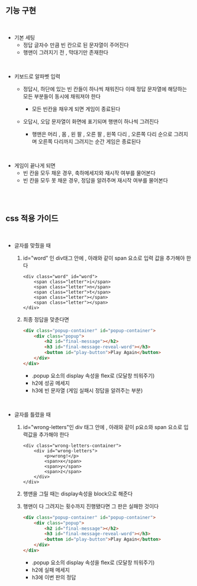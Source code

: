 ## 기능 구현

<br>

- 기본 세팅
    - 정답 글자수 만큼 빈 칸으로 된 문자열이 주어진다
    - 행맨이 그려지기 전 , 막대기만 존재한다

<br>

- 키보드로 알파벳 입력
    - 정답시, 하단에 있는 빈 칸들이 하나씩 채워진다
    이때 정답 문자열에 해당하는 모든 부분들이 동시에 채워져야 한다 
        - 모든 빈칸을 채우게 되면 게임이 종료된다

    - 오답시, 오답 문자열이 화면에 표기되며 행맨이 하나씩 그려진다
        - 행맨은 머리 , 몸 , 왼 팔 , 오른 팔 , 왼쪽 다리 , 오른쪽 다리 순으로 그려지며 오른쪽 다리까지 그려지는 순간 게임은 종료된다

<br>

- 게임이 끝나게 되면 
    - 빈 칸을 모두 채운 경우, 축하메세지와 재시작 여부를 물어본다
    - 빈 칸을 모두 못 채운 경우, 정답을 알려주며 재시작 여부를 물어본다


<br>
<br>

## css 적용 가이드

<br>

- 글자를 맞췄을 때
    1. id="word” 인 div태그 안에 , 아래와 같이 span 요소로 입력 값을 추가해야 한다
        ```tsx
        <div class="word" id="word">
            <span class="letter">i</span>
            <span class="letter">n</span>
            <span class="letter">t</span>
            <span class="letter"></span>
            <span class="letter"></span>
        </div>
        ```


    2. 최종 정답을 맞춘다면 
        
        ```html
        <div class="popup-container" id="popup-container">
            <div class="popup">
                <h2 id="final-message"></h2>
                <h3 id="final-message-reveal-word"></h3>
                <button id="play-button">Play Again</button>
            </div>
        </div>
        ```
        - .popup 요소의 display 속성을 flex로 (모달창 띄워주기)
        - h2에 성공 메세지
        - h3에 빈 문자열 (게임 실패시 정답을 알려주는 부분)

<br>

- 글자를 틀렸을 때

    1. id="wrong-letters"인 div 태그 안에 , 아래와 같이 p요소와 span 요소로 입력값을 추가해야 한다
    
        ```tsx
        <div class="wrong-letters-container">
            <div id="wrong-letters">
			    <p>wrong!</p>
			    <span>x</span>
			    <span>y</span>
    			<span>z</span>
		    </div>
        </div>
        ```

    2. 행맨을 그릴 때는 display속성을 block으로 해준다


    3. 행맨이 다 그려지는 횟수까지 진행됐다면 그 판은 실패한 것이다
        ```html
        <div class="popup-container" id="popup-container">
            <div class="popup">
                <h2 id="final-message"></h2>
                <h3 id="final-message-reveal-word"></h3>
                <button id="play-button">Play Again</button>
            </div>
        </div>
        ```
        - .popup 요소의 display 속성을 flex로 (모달창 띄워주기)
        - h2에 실패 메세지
        - h3에 이번 판의 정답
